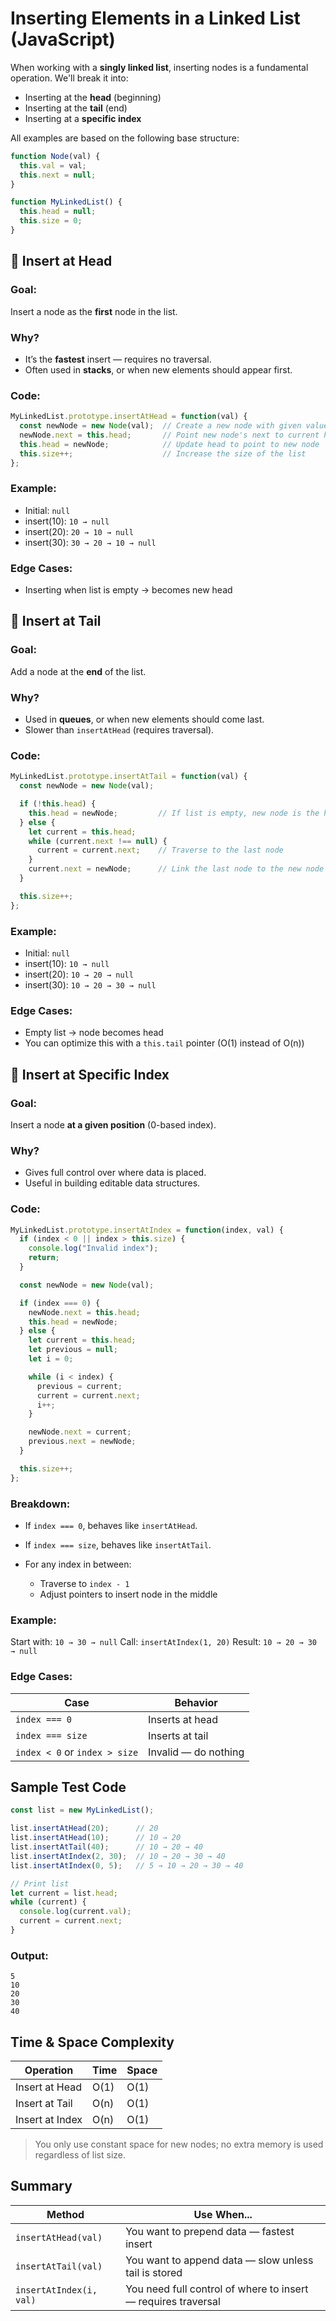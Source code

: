 # Inserting Elements in a Linked List (JavaScript)

When working with a **singly linked list**, inserting nodes is a fundamental operation. We'll break it into:

* Inserting at the **head** (beginning)
* Inserting at the **tail** (end)
* Inserting at a **specific index**

All examples are based on the following base structure:

```js
function Node(val) {
  this.val = val;
  this.next = null;
}

function MyLinkedList() {
  this.head = null;
  this.size = 0;
}
```


## 🔹 Insert at Head

### Goal:

Insert a node as the **first** node in the list.

### Why?

* It’s the **fastest** insert — requires no traversal.
* Often used in **stacks**, or when new elements should appear first.

### Code:

```js
MyLinkedList.prototype.insertAtHead = function(val) {
  const newNode = new Node(val);  // Create a new node with given value
  newNode.next = this.head;       // Point new node's next to current head
  this.head = newNode;            // Update head to point to new node
  this.size++;                    // Increase the size of the list
};
```

### Example:

* Initial: `null`
* insert(10): `10 → null`
* insert(20): `20 → 10 → null`
* insert(30): `30 → 20 → 10 → null`

### Edge Cases:

* Inserting when list is empty → becomes new head


## 🔹 Insert at Tail

### Goal:

Add a node at the **end** of the list.

### Why?

* Used in **queues**, or when new elements should come last.
* Slower than `insertAtHead` (requires traversal).

### Code:

```js
MyLinkedList.prototype.insertAtTail = function(val) {
  const newNode = new Node(val);

  if (!this.head) {
    this.head = newNode;         // If list is empty, new node is the head
  } else {
    let current = this.head;
    while (current.next !== null) {
      current = current.next;    // Traverse to the last node
    }
    current.next = newNode;      // Link the last node to the new node
  }

  this.size++;
};
```

### Example:

* Initial: `null`
* insert(10): `10 → null`
* insert(20): `10 → 20 → null`
* insert(30): `10 → 20 → 30 → null`

### Edge Cases:

* Empty list → node becomes head
* You can optimize this with a `this.tail` pointer (O(1) instead of O(n))


## 🔹 Insert at Specific Index

### Goal:

Insert a node **at a given position** (0-based index).

### Why?

* Gives full control over where data is placed.
* Useful in building editable data structures.

### Code:

```js
MyLinkedList.prototype.insertAtIndex = function(index, val) {
  if (index < 0 || index > this.size) {
    console.log("Invalid index");
    return;
  }

  const newNode = new Node(val);

  if (index === 0) {
    newNode.next = this.head;
    this.head = newNode;
  } else {
    let current = this.head;
    let previous = null;
    let i = 0;

    while (i < index) {
      previous = current;
      current = current.next;
      i++;
    }

    newNode.next = current;
    previous.next = newNode;
  }

  this.size++;
};
```

### Breakdown:

* If `index === 0`, behaves like `insertAtHead`.
* If `index === size`, behaves like `insertAtTail`.
* For any index in between:

  * Traverse to `index - 1`
  * Adjust pointers to insert node in the middle

### Example:

Start with: `10 → 30 → null`
Call: `insertAtIndex(1, 20)`
Result: `10 → 20 → 30 → null`

### Edge Cases:

| Case                          | Behavior             |
| ----------------------------- | -------------------- |
| `index === 0`                 | Inserts at head      |
| `index === size`              | Inserts at tail      |
| `index < 0` or `index > size` | Invalid — do nothing |


## Sample Test Code

```js
const list = new MyLinkedList();

list.insertAtHead(20);      // 20
list.insertAtHead(10);      // 10 → 20
list.insertAtTail(40);      // 10 → 20 → 40
list.insertAtIndex(2, 30);  // 10 → 20 → 30 → 40
list.insertAtIndex(0, 5);   // 5 → 10 → 20 → 30 → 40

// Print list
let current = list.head;
while (current) {
  console.log(current.val);
  current = current.next;
}
```

### Output:

```
5
10
20
30
40
```


## Time & Space Complexity

| Operation       | Time | Space |
| --------------- | ---- | ----- |
| Insert at Head  | O(1) | O(1)  |
| Insert at Tail  | O(n) | O(1)  |
| Insert at Index | O(n) | O(1)  |

> You only use constant space for new nodes; no extra memory is used regardless of list size.


## Summary

| Method                  | Use When...                                                   |
| ----------------------- | ------------------------------------------------------------- |
| `insertAtHead(val)`     | You want to prepend data — fastest insert                     |
| `insertAtTail(val)`     | You want to append data — slow unless tail is stored          |
| `insertAtIndex(i, val)` | You need full control of where to insert — requires traversal |

